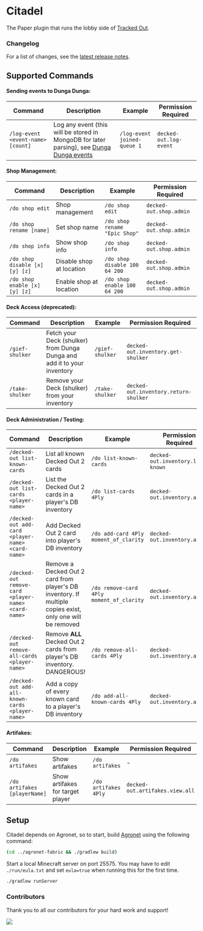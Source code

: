 # Citadel

The Paper plugin that runs the lobby side of [Tracked Out](https://trackedout.org).

### Changelog

For a list of changes, see the [latest release notes](https://github.com/trackedout/citadel/releases/tag/latest).

## Supported Commands

#### Sending events to Dunga Dunga:
| Command | Description | Example | Permission Required |
|---|---|---|---|
| `/log-event <event-name> [count]` | Log any event (this will be stored in MongoDB for later parsing), see [Dunga Dunga events](https://github.com/trackedout/internal-docs/blob/main/infra/README.md) | `/log-event joined-queue 1` | `decked-out.log-event` |

#### Shop Management:
| Command | Description | Example | Permission Required |
|---|---|---|---|
| `/do shop edit` | Shop management | `/do shop edit` | `decked-out.shop.admin` |
| `/do shop rename [name]` | Set shop name | `/do shop rename "Epic Shop"` | `decked-out.shop.admin` |
| `/do shop info` | Show shop info | `/do shop info` | `decked-out.shop.admin` |
| `/do shop disable [x] [y] [z]` | Disable shop at location | `/do shop disable 100 64 200` | `decked-out.shop.admin` |
| `/do shop enable [x] [y] [z]` | Enable shop at location | `/do shop enable 100 64 200` | `decked-out.shop.admin` |

#### Deck Access (deprecated):
| Command | Description | Example | Permission Required |
|---|---|---|---|
| `/gief-shulker` | Fetch your Deck (shulker) from Dunga Dunga and add it to your inventory | `/gief-shulker` | `decked-out.inventory.get-shulker` |
| `/take-shulker` | Remove your Deck (shulker) from your inventory | `/take-shulker` | `decked-out.inventory.return-shulker` |

#### Deck Administration / Testing:
| Command | Description | Example | Permission Required |
|---|---|---|---|
| `/decked-out list-known-cards` | List all known Decked Out 2 cards | `/do list-known-cards` | `decked-out.inventory.list-known` |
| `/decked-out list-cards <player-name>` | List the Decked Out 2 cards in a player's DB inventory | `/do list-cards 4Ply` | `decked-out.inventory.admin` |
| `/decked-out add-card <player-name> <card-name>` | Add Decked Out 2 card into player's DB inventory | `/do add-card 4Ply moment_of_clarity` | `decked-out.inventory.admin` |
| `/decked-out remove-card <player-name> <card-name>` | Remove a Decked Out 2 card from player's DB inventory. If multiple copies exist, only one will be removed | `/do remove-card 4Ply moment_of_clarity` | `decked-out.inventory.admin` |
| `/decked-out remove-all-cards <player-name>` | Remove **ALL** Decked Out 2 cards from player's DB inventory. DANGEROUS! | `/do remove-all-cards 4Ply` | `decked-out.inventory.admin` |
| `/decked-out add-all-known-cards <player-name>` | Add a copy of every known card to a player's DB inventory | `/do add-all-known-cards 4Ply` | `decked-out.inventory.admin` |

#### Artifakes:
| Command | Description | Example | Permission Required |
|---|---|---|---|
| `/do artifakes` | Show artifakes | `/do artifakes` | - |
| `/do artifakes [playerName]` | Show artifakes for target player | `/do artifakes 4Ply` | `decked-out.artifakes.view.all` |


## Setup

Citadel depends on Agronet, so to start, build [Agronet](https://github.com/trackedout/agronet-fabric) using the following command:
```bash
(cd ../agronet-fabric && ./gradlew build)
```

Start a local Minecraft server on port 25575. You may have to edit `./run/eula.txt` and set `eula=true` when running this for the first time.

```bash
./gradlew runServer
```

### Contributors

Thank you to all our contributors for your hard work and support!

<a href="https://github.com/trackedout/citadel/graphs/contributors">
  <img src="https://contrib.rocks/image?repo=trackedout/citadel"/>
</a>
